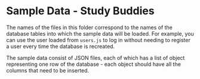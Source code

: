 # Sample Data - Study Buddies

The names of the files in this folder correspond to the names of the database tables into which the sample data will be loaded. For example, you can use the user loaded from `users.js` to log in without needing to register a user every time the database is recreated. 

The sample data consist of JSON files, each of which has a list of object representing one row of the database - each object should have all the columns that need to be inserted.